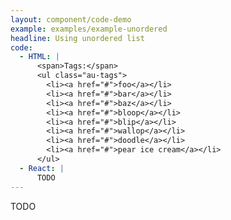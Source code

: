 ```yaml
---
layout: component/code-demo
example: examples/example-unordered
headline: Using unordered list
code:
  - HTML: |
      <span>Tags:</span>
      <ul class="au-tags">
        <li><a href="#">foo</a></li>
        <li><a href="#">bar</a></li>
        <li><a href="#">baz</a></li>
        <li><a href="#">bloop</a></li>
        <li><a href="#">blip</a></li>
        <li><a href="#">wallop</a></li>
        <li><a href="#">doodle</a></li>
        <li><a href="#">pear ice cream</a></li>
      </ul>
  - React: |
      TODO
---
```


TODO
